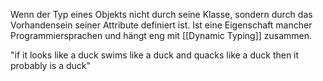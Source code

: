 Wenn der Typ eines Objekts nicht durch seine Klasse, sondern durch das Vorhandensein seiner Attribute definiert ist. Ist eine Eigenschaft mancher Programmiersprachen und hängt eng mit [[Dynamic Typing]] zusammen.

"if it looks like a duck swims like a duck and quacks like a duck then it probably is a duck"